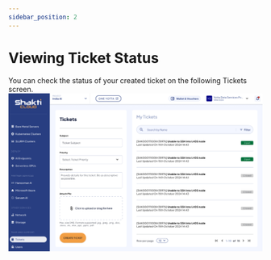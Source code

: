 ```yaml
---
sidebar_position: 2
---
```

 # Viewing Ticket Status

You can check the status of your created ticket on the following Tickets screen.
![My Tickets](img/MyTickets.png)